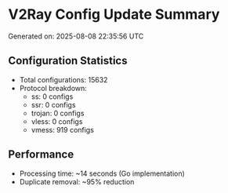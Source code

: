 # V2Ray Config Update Summary
Generated on: 2025-08-08 22:35:56 UTC

## Configuration Statistics
- Total configurations: 15632
- Protocol breakdown:
  - ss: 0 configs
  - ssr: 0 configs
  - trojan: 0 configs
  - vless: 0 configs
  - vmess: 919 configs

## Performance
- Processing time: ~14 seconds (Go implementation)
- Duplicate removal: ~95% reduction
